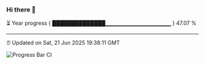 ### Hi there 👋

⏳ Year progress { ██████████████▁▁▁▁▁▁▁▁▁▁▁▁▁▁▁▁ } 47.07 %

---

⏰ Updated on Sat, 21 Jun 2025 19:38:11 GMT

![Progress Bar CI](https://github.com/IshwaranRudhara/GIT-ACTION/workflows/Progress%20Bar%20CI/badge.svg)

